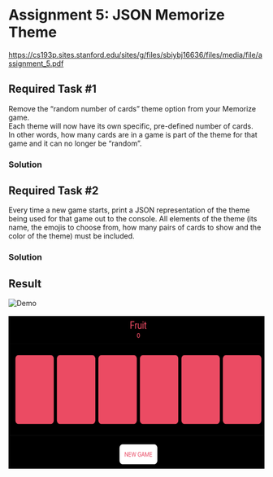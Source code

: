 # Assignment 5: JSON Memorize Theme

https://cs193p.sites.stanford.edu/sites/g/files/sbiybj16636/files/media/file/assignment_5.pdf

## Required Task #1
Remove the “random number of  cards” theme option from your Memorize game.  
Each theme will now have its own specific, pre-defined number of  cards.  
In other words, how many cards are in a game is part of  the theme for that game and it can no longer be “random”. 

### Solution



## Required Task #2
Every time a new game starts, print a JSON representation of the theme being used for that game out to the console. 
All elements of the theme (its name, the emojis to choose from, how many pairs of  cards to show and the color of  the theme) must be included. 


### Solution







## Result
![Demo](Demo/Assignment5.gif)
<br>
<br>
<img src="Demo/landscape.png" width="600" height="300">
